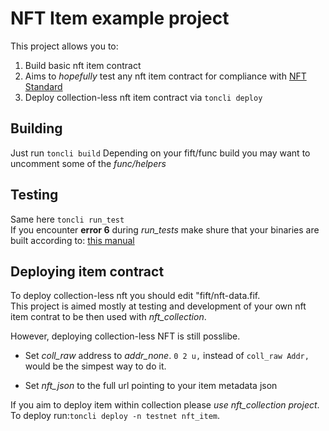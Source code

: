 # NFT Item example project

This project allows you to:

1.  Build basic nft item contract
2.  Aims to *hopefully* test any nft item contract for compliance with [NFT Standard](https://github.com/ton-blockchain/TIPs/issues/62)
3.  Deploy collection-less nft item contract via `toncli deploy`

## Building

  Just run `toncli build`
  Depending on your fift/func build you may want
  to uncomment some of the *func/helpers*

## Testing

  Same here `toncli run_test`  
  If you encounter **error 6** during *run_tests*
  make shure that your binaries are built according to:
  [this manual](https://github.com/disintar/toncli/blob/master/docs/advanced/func_tests_new.md)

## Deploying item contract

  To deploy collection-less nft you should edit
  "fift/nft-data.fif.  
  This project is aimed mostly at testing and development of your own
  nft item contrat to be then used with *nft_collection*.  

  However, deploying collection-less NFT is still posslibe.

-   Set *coll_raw* address to *addr_none*.
  `0 2 u,` instead of `coll_raw Addr,` would be the
  simpest way to do it.  

-   Set *nft_json* to the full url pointing to your item metadata json

  If you aim to deploy item within collection please *use nft_collection project*.  
  To deploy run:`toncli deploy -n testnet nft_item`.  

